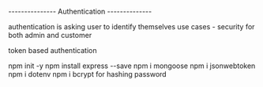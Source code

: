 --------------- Authentication --------------



authentication is asking user to identify themselves 
use cases - security for both admin and customer 

token based authentication 


npm init -y
npm install express --save
npm i mongoose
npm i jsonwebtoken
npm i dotenv
npm i bcrypt for hashing password